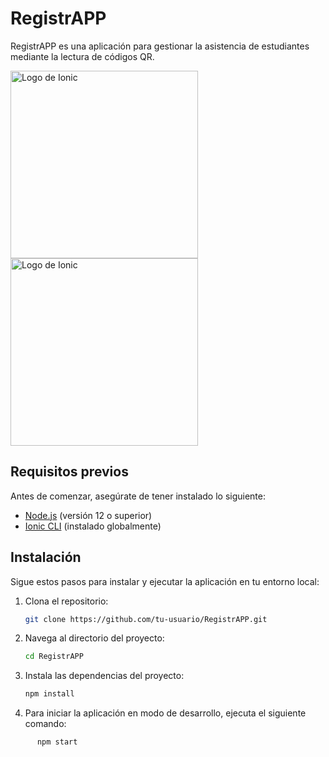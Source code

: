 # RegistrAPP

RegistrAPP es una aplicación para gestionar la asistencia de estudiantes mediante la lectura de códigos QR.

<img src="https://ionicframework.com/img/ionic-logo-landscape.svg" alt="Logo de Ionic" width="300">
<img src="https://encrypted-tbn0.gstatic.com/images?q=tbn:ANd9GcSeH5ng8DeRKOEvx_YX9TxMsM9M9WLog9X2PQ&s" alt="Logo de Ionic" width="300">


## Requisitos previos

Antes de comenzar, asegúrate de tener instalado lo siguiente:

- [Node.js](https://nodejs.org/) (versión 12 o superior)
- [Ionic CLI](https://ionicframework.com/docs/cli) (instalado globalmente)

## Instalación

Sigue estos pasos para instalar y ejecutar la aplicación en tu entorno local:

1. Clona el repositorio:

   ```bash
   git clone https://github.com/tu-usuario/RegistrAPP.git

2. Navega al directorio del proyecto:

   ```bash
   cd RegistrAPP

3. Instala las dependencias del proyecto:

   ```bash
   npm install

4. Para iniciar la aplicación en modo de desarrollo, ejecuta el siguiente comando:
  ```bash
        npm start


